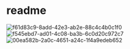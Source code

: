 # readme
![f61d83c9-8add-42e3-ab2e-88c4c4b0c1f0](https://user-images.githubusercontent.com/101566430/176735222-d75a4fc2-7f0e-4fec-bf0a-facce58f033e.jpg)
![f545ebd7-ad01-4c08-ba3b-6c0d20c972c7](https://user-images.githubusercontent.com/101566430/176735227-b6a43dfc-d0ad-409f-a805-e5f63eb802fb.jpg)
![00ea582b-2a0c-4651-a24c-1f4a9edeb652](https://user-images.githubusercontent.com/101566430/176735247-15957cac-f9a6-4218-b5d5-bdd7c46b8e16.jpg)
